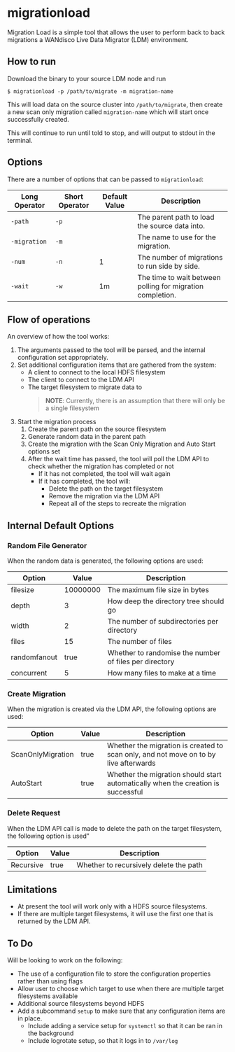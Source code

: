 # migrationload

Migration Load is a simple tool that allows the user to perform back to back migrations a WANdisco Live Data Migrator (LDM) environment. 

## How to run
Download the binary to your source LDM node and run 

```
$ migrationload -p /path/to/migrate -m migration-name
```

This will load data on the source cluster into `/path/to/migrate`, then create a new scan only migration called `migration-name` which will start once successfully created.

This will continue to run until told to stop, and will output to stdout in the terminal.

## Options
There are a number of options that can be passed to `migrationload`:

|Long Operator| Short Operator | Default Value | Description |
|-------------|----------------|---------------|-------------|
|`-path` |`-p`| | The parent path to load the source data into.|
|`-migration`|`-m`| | The name to use for the migration.|
|`-num`|`-n`|1|The number of migrations to run side by side.|
|`-wait`|`-w`|1m|The time to wait between polling for migration completion.|

## Flow of operations
An overview of how the tool works:

1. The arguments passed to the tool will be parsed, and the internal configuration set appropriately.
2. Set additional configuration items that are gathered from the system:
    * A client to connect to the local HDFS filesystem
    * The client to connect to the LDM API
    * The target filesystem to migrate data to
        >**NOTE**: Currently, there is an assumption that there will only be a single filesystem
3. Start the migration process
    1. Create the parent path on the source filesystem
    2. Generate random data in the parent path
    3. Create the migration with the Scan Only Migration and Auto Start options set
    4. After the wait time has passed, the tool will poll the LDM API to check whether the migration has completed or not
        * If it has not completed, the tool will wait again
        * If it has completed, the tool will:
            * Delete the path on the target filesystem
            * Remove the migration via the LDM API
            * Repeat all of the steps to recreate the migration

## Internal Default Options
### Random File Generator
When the random data is generated, the following options are used:

|Option|Value|Description|
|------|-----|-----------|
|filesize|10000000|The maximum file size in bytes|
|depth|3|How deep the directory tree should go|
|width|2|The number of subdirectories per directory|
|files|15|The number of files|
|randomfanout|true|Whether to randomise the number of files per directory|
|concurrent|5|How many files to make at a time|

### Create Migration
When the migration is created via the LDM API, the following options are used:

|Option|Value|Description|
|------|-----|-----------|
|ScanOnlyMigration|true|Whether the migration is created to scan only, and not move on to by live afterwards|
|AutoStart|true|Whether the migration should start automatically when the creation is successful|

### Delete Request
When the LDM API call is made to delete the path on the target filesystem, the following option is used"

|Option|Value|Description|
|------|-----|-----------|
|Recursive|true|Whether to recursively delete the path|

## Limitations
* At present the tool will work only with a HDFS source filesystems. 
* If there are multiple target filesystems, it will use the first one that is returned by the LDM API.

## To Do
Will be looking to work on the following:

* The use of a configuration file to store the configuration properties rather than using flags
* Allow user to choose which target to use when there are multiple target filesystems available
* Additional source filesystems beyond HDFS
* Add a subcommand `setup` to make sure that any configuration items are in place.
    * Include adding a service setup for `systemctl` so that it can be ran in the background
    * Include logrotate setup, so that it logs in to `/var/log`